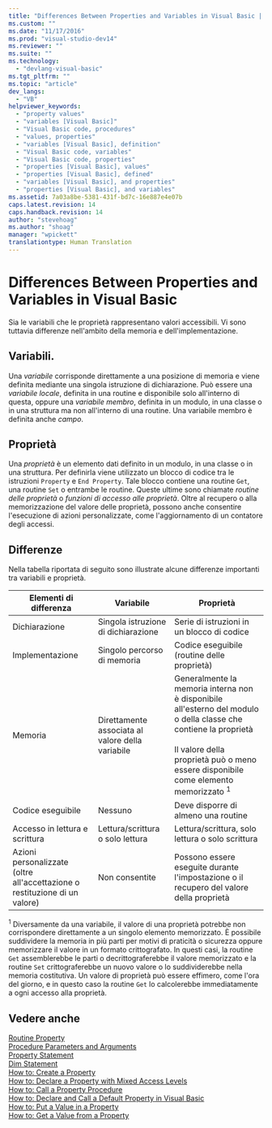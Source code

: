 ```yaml
---
title: "Differences Between Properties and Variables in Visual Basic | Microsoft Docs"
ms.custom: ""
ms.date: "11/17/2016"
ms.prod: "visual-studio-dev14"
ms.reviewer: ""
ms.suite: ""
ms.technology: 
  - "devlang-visual-basic"
ms.tgt_pltfrm: ""
ms.topic: "article"
dev_langs: 
  - "VB"
helpviewer_keywords: 
  - "property values"
  - "variables [Visual Basic]"
  - "Visual Basic code, procedures"
  - "values, properties"
  - "variables [Visual Basic], definition"
  - "Visual Basic code, variables"
  - "Visual Basic code, properties"
  - "properties [Visual Basic], values"
  - "properties [Visual Basic], defined"
  - "variables [Visual Basic], and properties"
  - "properties [Visual Basic], and variables"
ms.assetid: 7a03a8be-5381-431f-bd7c-16e887e4e07b
caps.latest.revision: 14
caps.handback.revision: 14
author: "stevehoag"
ms.author: "shoag"
manager: "wpickett"
translationtype: Human Translation
---
```

# Differences Between Properties and Variables in Visual Basic
Sia le variabili che le proprietà rappresentano valori accessibili.  Vi sono tuttavia differenze nell'ambito della memoria e dell'implementazione.  
  
## Variabili.  
 Una *variabile* corrisponde direttamente a una posizione di memoria  e viene definita mediante una singola istruzione di dichiarazione.  Può essere una *variabile locale*, definita in una routine e disponibile solo all'interno di questa, oppure una *variabile membro*, definita in un modulo, in una classe o in una struttura ma non all'interno di una routine.  Una variabile membro è definita anche *campo*.  
  
## Proprietà  
 Una *proprietà* è un elemento dati definito in un modulo, in una classe o in una struttura.  Per definirla viene utilizzato un blocco di codice tra le istruzioni `Property` e `End Property`.  Tale blocco contiene una routine `Get`, una routine `Set` o entrambe le routine.  Queste ultime sono chiamate *routine delle proprietà* o *funzioni di accesso alle proprietà*.  Oltre al recupero o alla memorizzazione del valore delle proprietà, possono anche consentire l'esecuzione di azioni personalizzate, come l'aggiornamento di un contatore degli accessi.  
  
## Differenze  
 Nella tabella riportata di seguito sono illustrate alcune differenze importanti tra variabili e proprietà.  
  
|Elementi di differenza|Variabile|Proprietà|  
|----------------------------|---------------|---------------|  
|Dichiarazione|Singola istruzione di dichiarazione|Serie di istruzioni in un blocco di codice|  
|Implementazione|Singolo percorso di memoria|Codice eseguibile \(routine delle proprietà\)|  
|Memoria|Direttamente associata al valore della variabile|Generalmente la memoria interna non è disponibile all'esterno del modulo o della classe che contiene la proprietà<br /><br /> Il valore della proprietà può o meno essere disponibile come elemento memorizzato <sup>1</sup>|  
|Codice eseguibile|Nessuno|Deve disporre di almeno una routine|  
|Accesso in lettura e scrittura|Lettura\/scrittura o solo lettura|Lettura\/scrittura, solo lettura o solo scrittura|  
|Azioni personalizzate \(oltre all'accettazione o restituzione di un valore\)|Non consentite|Possono essere eseguite durante l'impostazione o il recupero del valore della proprietà|  
  
 <sup>1</sup> Diversamente da una variabile, il valore di una proprietà potrebbe non corrispondere direttamente a un singolo elemento memorizzato.  È possibile suddividere la memoria in più parti per motivi di praticità o sicurezza oppure memorizzare il valore in un formato crittografato.  In questi casi, la routine `Get` assemblerebbe le parti o decrittograferebbe il valore memorizzato e la routine `Set` crittograferebbe un nuovo valore o lo suddividerebbe nella memoria costitutiva.  Un valore di proprietà può essere effimero, come l'ora del giorno, e in questo caso la routine `Get` lo calcolerebbe immediatamente a ogni accesso alla proprietà.  
  
## Vedere anche  
 [Routine Property](../../../../visual-basic/programming-guide/language-features/procedures/property-procedures.md)   
 [Procedure Parameters and Arguments](../../../../visual-basic/programming-guide/language-features/procedures/procedure-parameters-and-arguments.md)   
 [Property Statement](../../../../visual-basic/language-reference/statements/property-statement.md)   
 [Dim Statement](../../../../visual-basic/language-reference/statements/dim-statement.md)   
 [How to: Create a Property](../../../../visual-basic/programming-guide/language-features/procedures/how-to-create-a-property.md)   
 [How to: Declare a Property with Mixed Access Levels](../../../../visual-basic/programming-guide/language-features/procedures/how-to-declare-a-property-with-mixed-access-levels.md)   
 [How to: Call a Property Procedure](../../../../visual-basic/programming-guide/language-features/procedures/how-to-call-a-property-procedure.md)   
 [How to: Declare and Call a Default Property in Visual Basic](../../../../visual-basic/programming-guide/language-features/procedures/how-to-declare-and-call-a-default-property.md)   
 [How to: Put a Value in a Property](../../../../visual-basic/programming-guide/language-features/procedures/how-to-put-a-value-in-a-property.md)   
 [How to: Get a Value from a Property](../../../../visual-basic/programming-guide/language-features/procedures/how-to-get-a-value-from-a-property.md)